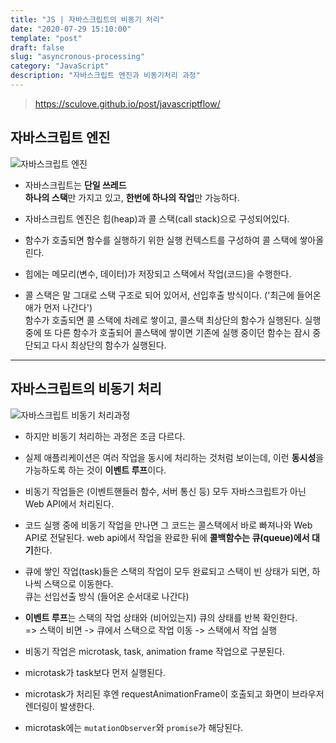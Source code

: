 ```yaml
---
title: "JS | 자바스크립트의 비동기 처리"
date: "2020-07-29 15:10:00"
template: "post"
draft: false
slug: "asyncronous-processing"
category: "JavaScript"
description: "자바스크립트 엔진과 비동기처리 과정"
---
```


> https://sculove.github.io/post/javascriptflow/

## 자바스크립트 엔진

![자바스크립트 엔진](https://joshua1988.github.io/images/posts/web/translation/how-js-works/js-engine-structure.png)

- 자바스크립트는 **단일 쓰레드**  
  **하나의 스택**만 가지고 있고, **한번에 하나의 작업**만 가능하다.

- 자바스크립트 엔진은 힙(heap)과 콜 스택(call stack)으로 구성되어있다.

- 함수가 호출되면 함수를 실행하기 위한 실행 컨텍스트를 구성하여 콜 스택에 쌓아올린다.

- 힙에는 메모리(변수, 데이터)가 저장되고 스택에서 작업(코드)을 수행한다.

- 콜 스택은 말 그대로 스택 구조로 되어 있어서, 선입후출 방식이다. ('최근에 들어온 애가 먼저 나간다')  
  함수가 호출되면 콜 스택에 차례로 쌓이고, 콜스택 최상단의 함수가 실행된다. 실행 중에 또 다른 함수가 호출되어 콜스택에 쌓이면 기존에 실행 중이던 함수는 잠시 중단되고 다시 최상단의 함수가 실행된다.

---

## 자바스크립트의 비동기 처리

![자바스크립트 비동기 처리과정](https://sculove.github.io/static/1d6eceee4c0f69326e44abe816bb9806/62da8/browser-structure.png)

- 하지만 비동기 처리하는 과정은 조금 다르다.

- 실제 애플리케이션은 여러 작업을 동시에 처리하는 것처럼 보이는데, 이런 **동시성**을 가능하도록 하는 것이 **이벤트 루프**이다.

- 비동기 작업들은 (이벤트핸들러 함수, 서버 통신 등) 모두 자바스크립트가 아닌 Web API에서 처리된다.

- 코드 실행 중에 비동기 작업을 만나면 그 코드는 콜스택에서 바로 빠져나와 Web API로 전달된다. web api에서 작업을 완료한 뒤에 **콜백함수는 큐(queue)에서 대기**한다.

- 큐에 쌓인 작업(task)들은 스택의 작업이 모두 완료되고 스택이 빈 상태가 되면, 하나씩 스택으로 이동한다.  
  큐는 선입선출 방식 (들어온 순서대로 나간다)

- **이벤트 루프**는 스택의 작업 상태와 (비어있는지) 큐의 상태를 반복 확인한다.  
  => 스택이 비면 -> 큐에서 스택으로 작업 이동 -> 스택에서 작업 실행

- 비동기 작업은 microtask, task, animation frame 작업으로 구분된다.

- microtask가 task보다 먼저 실행된다.

- microtask가 처리된 후엔 requestAnimationFrame이 호출되고 화면이 브라우저 렌더링이 발생한다.

- microtask에는 `mutationObserver`와 `promise`가 해당된다.
